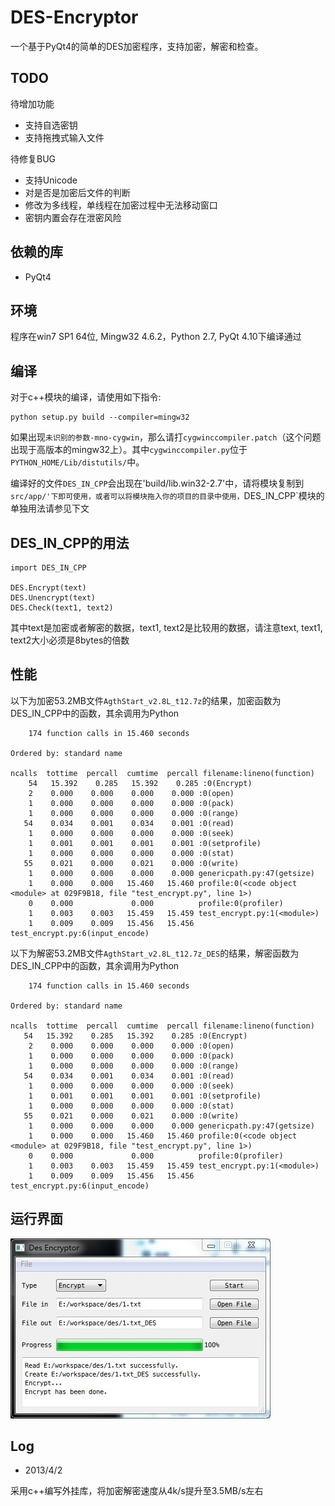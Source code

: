 DES-Encryptor
=============

一个基于PyQt4的简单的DES加密程序，支持加密，解密和检查。

TODO
----

待增加功能

*   支持自选密钥
*   支持拖拽式输入文件
    
待修复BUG

*   支持Unicode
*   对是否是加密后文件的判断
*   修改为多线程，单线程在加密过程中无法移动窗口
*   密钥内置会存在泄密风险
    
依赖的库
--------

*   PyQt4

环境
----

程序在win7 SP1 64位, Mingw32 4.6.2，Python 2.7, PyQt 4.10下编译通过

编译
----

对于c++模块的编译，请使用如下指令:

    python setup.py build --compiler=mingw32
    
如果出现`未识别的参数-mno-cygwin`，那么请打`cygwinccompiler.patch`（这个问题出现于高版本的mingw32上）。其中`cygwinccompiler.py`位于`PYTHON_HOME/Lib/distutils/`中。

编译好的文件`DES_IN_CPP`会出现在'build/lib.win32-2.7'中，请将模块复制到`src/app/'下即可使用，或者可以将模块拖入你的项目的目录中使用，`DES_IN_CPP`模块的单独用法请参见下文

DES_IN_CPP的用法
----------

    import DES_IN_CPP
    
    DES.Encrypt(text)
    DES.Unencrypt(text)
    DES.Check(text1, text2)
    
其中text是加密或者解密的数据，text1, text2是比较用的数据，请注意text, text1, text2大小必须是8bytes的倍数

性能
----

以下为加密53.2MB文件`AgthStart_v2.8L_t12.7z`的结果，加密函数为DES_IN_CPP中的函数，其余调用为Python

        174 function calls in 15.460 seconds

    Ordered by: standard name

    ncalls  tottime  percall  cumtime  percall filename:lineno(function)
        54   15.392    0.285   15.392    0.285 :0(Encrypt)
        2    0.000    0.000    0.000    0.000 :0(open)
        1    0.000    0.000    0.000    0.000 :0(pack)
        1    0.000    0.000    0.000    0.000 :0(range)
       54    0.034    0.001    0.034    0.001 :0(read)
        1    0.000    0.000    0.000    0.000 :0(seek)
        1    0.001    0.001    0.001    0.001 :0(setprofile)
        1    0.000    0.000    0.000    0.000 :0(stat)
       55    0.021    0.000    0.021    0.000 :0(write)
        1    0.000    0.000    0.000    0.000 genericpath.py:47(getsize)
        1    0.000    0.000   15.460   15.460 profile:0(<code object <module> at 029F9B18, file "test_encrypt.py", line 1>)
        0    0.000             0.000          profile:0(profiler)
        1    0.003    0.003   15.459   15.459 test_encrypt.py:1(<module>)
        1    0.009    0.009   15.456   15.456 test_encrypt.py:6(input_encode)


以下为解密53.2MB文件`AgthStart_v2.8L_t12.7z_DES`的结果，解密函数为DES_IN_CPP中的函数，其余调用为Python

        174 function calls in 15.460 seconds

    Ordered by: standard name

    ncalls  tottime  percall  cumtime  percall filename:lineno(function)
       54   15.392    0.285   15.392    0.285 :0(Encrypt)
        2    0.000    0.000    0.000    0.000 :0(open)
        1    0.000    0.000    0.000    0.000 :0(pack)
        1    0.000    0.000    0.000    0.000 :0(range)
       54    0.034    0.001    0.034    0.001 :0(read)
        1    0.000    0.000    0.000    0.000 :0(seek)
        1    0.001    0.001    0.001    0.001 :0(setprofile)
        1    0.000    0.000    0.000    0.000 :0(stat)
       55    0.021    0.000    0.021    0.000 :0(write)
        1    0.000    0.000    0.000    0.000 genericpath.py:47(getsize)
        1    0.000    0.000   15.460   15.460 profile:0(<code object <module> at 029F9B18, file "test_encrypt.py", line 1>)
        0    0.000             0.000          profile:0(profiler)
        1    0.003    0.003   15.459   15.459 test_encrypt.py:1(<module>)
        1    0.009    0.009   15.456   15.456 test_encrypt.py:6(input_encode)

运行界面
--------

![运行界面](/sample/img.jpg)
    
Log
---
*   2013/4/2

采用c++编写外挂库，将加密解密速度从4k/s提升至3.5MB/s左右
